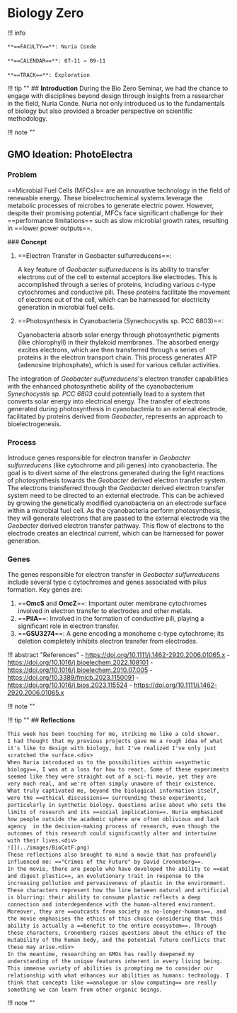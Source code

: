# Biology Zero

!!! info 
    
    **==FACULTY==**: Nuria Conde

    **==CALENDAR==**: 07-11 → 09-11

    **==TRACK==**: Exploration

<div style="clear:both;"></div>

!!! tip ""
    ## **Introduction** 
    During the Bio Zero Seminar, we had the chance to engage with disciplines beyond design through insights from a researcher in the field, Nuria Conde. Nuria not only introduced us to the fundamentals of biology but also provided a broader perspective on scientific methodology.

!!! note ""

## **GMO Ideation: PhotoElectra**

### **Problem**

==Microbial Fuel Cells (MFCs)== are an innovative technology in the field of renewable energy. These bioelectrochemical systems leverage the metabolic processes of microbes to generate electric power. However, despite their promising potential, MFCs face significant challenge for their ==performance limitations== such as slow microbial growth rates, resulting in ==lower power outputs==.

### **Concept**

1. ==Electron Transfer in Geobacter sulfurreducens==:
    
    A key feature of *Geobacter sulfurreducens* is its ability to transfer electrons out of the cell to external acceptors like electrodes. This is accomplished through a series of proteins, including various c-type cytochromes and conductive pili. These proteins facilitate the movement of electrons out of the cell, which can be harnessed for electricity generation in microbial fuel cells.
    
2. ==Photosynthesis in Cyanobacteria (Synechocystis sp. PCC 6803)==:
    
    Cyanobacteria absorb solar energy through photosynthetic pigments (like chlorophyll) in their thylakoid membranes. The absorbed energy excites electrons, which are then transferred through a series of proteins in the electron transport chain. This process generates ATP (adenosine triphosphate), which is used for various cellular activities.

The integration of *Geobacter sulfurreducens*'s electron transfer capabilities with the enhanced photosynthetic ability of the cyanobacterium *Synechocystis sp. PCC 6803* could potentially lead to a system that converts solar energy into electrical energy. 
The transfer of electrons generated during photosynthesis in cyanobacteria to an external electrode, facilitated by proteins derived from *Geobacter*, represents an approach to bioelectrogenesis.

### **Process**

Introduce genes responsible for electron transfer in *Geobacter sulfurreducens* (like cytochrome and pili genes) into cyanobacteria.
The goal is to divert some of the electrons generated during the light reactions of photosynthesis towards the *Geobacter* derived electron transfer system.
The electrons transferred through the *Geobacter* derived electron transfer system need to be directed to an external electrode.
This can be achieved by growing the genetically modified cyanobacteria on an electrode surface within a microbial fuel cell.
As the cyanobacteria perform photosynthesis, they will generate electrons that are passed to the external electrode via the *Geobacter* derived electron transfer pathway. This flow of electrons to the electrode creates an electrical current, which can be harnessed for power generation.

### **Genes**

The genes responsible for electron transfer in *Geobacter sulfurreducens* include several type c cytochromes and genes associated with pilus formation. Key genes are:

1. ==**OmcS** and **OmcZ**==: Important outer membrane cytochromes involved in electron transfer to electrodes and other metals.
2. ==**PilA**==: Involved in the formation of conductive pili, playing a significant role in electron transfer.
3. ==**GSU3274**==: A gene encoding a monoheme c-type cytochrome; its deletion completely inhibits electron transfer from electrodes.

!!! abstract "References"
    - https://doi.org/10.1111/j.1462-2920.2006.01065.x
    - https://doi.org/10.1016/j.bioelechem.2022.108101
    - https://doi.org/10.1016/j.bioelechem.2010.07.005
    - https://doi.org/10.3389/fmicb.2023.1150091
    - https://doi.org/10.1016/j.bios.2023.115524
    - https://doi.org/10.1111/j.1462-2920.2006.01065.x

!!! note ""

!!! tip ""
    ## **Reflections**

    This week has been touching for me, striking me like a cold shower. 
    I had thought that my previous projects gave me a rough idea of what it's like to design with biology, but I've realized I've only just scratched the surface.<div>
    When Nuria introduced us to the possibilities within ==synthetic biology==, I was at a loss for how to react. Some of these experiments seemed like they were straight out of a sci-fi movie, yet they are very much real, and we're often simply unaware of their existence.
    What truly captivated me, beyond the biological information itself, were the ==ethical discussions== surrounding these experiments, particularly in synthetic biology. Questions arise about who sets the limits of research and its ==social implications==. Nuria emphasized how people outside the academic sphere are often oblivious and lack agency  in the decision-making process of research, even though the outcomes of this research could significantly alter and intertwine with their lives.<div>
    ![](../images/BioCotF.png)
    These reflections also brought to mind a movie that has profoundly influenced me: =="Crimes of the Future" by David Cronenberg==. 
    In the movie, there are people who have developed the ability to ==eat and digest plastic==, an evolutionary trait in response to the increasing pollution and pervasiveness of plastic in the environment.
    These characters represent how the line between natural and artificial is blurring: their ability to consume plastic reflects a deep connection and interdependence with the human-altered environment. Moreover, they are ==outcasts from society as no-longer-humans==, and the movie emphasises the ethics of this choice considering that this ability is actually a ==benefit to the entire ecosystem==. Through these characters, Cronenberg raises questions about the ethics of the mutability of the human body, and the potential future conflicts that these may arise.<div> 
    In the meantime, researching on GMOs has really deepened my understanding of the unique features inherent in every living being. This immense variety of abilities is prompting me to consider our relationship with what enhances our abilities as humans: technology. I think that concepts like ==analogue or slow computing== are really something we can learn from other organic beings.

!!! note ""